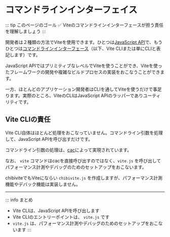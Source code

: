 # コマンドラインインターフェイス

::: tip このページのゴール
✅ Viteのコマンドラインインターフェースが担う責任を理解しましょう
:::

開発者は２種類の方法でViteを使用できます。ひとつは[JavaScript API](https://ja.vitejs.dev/guide/api-javascript.html)で、もうひとつは[コマンドラインインターフェース](https://ja.vitejs.dev/guide/cli.html)（以下、Vite CLIまたは単にCLIと表記します）です。

JavaScript APIではプリミティブなレベルでViteを使うことができ、Viteを使ったフレームワークの開発や複雑なビルドプロセスの実装をおこなうことができます。

一方、ほとんどのアプリケーション開発者はCLIを通してViteを使うだけで事足ります。実際のところ、ViteのCLIはJavaScript APIのラッパーでありユーティリティです。

## Vite CLIの責任

Vite CLI自体はほとんど処理をおこなっていません。コマンドライン引数を処理して、JavaScript APIを呼び出すだけです。

コマンドライン引数の処理は、[cac](https://github.com/cacjs/cac)によって実現されています。

なお、 `vite` コマンドはcacを直接呼び出すのではなく、`vite.js` を呼び出してパフォーマンス計測やデバッグのためのセットアップをおこないます。

chibiviteでもViteにならい `chibivite.js` を作成しますが、パフォーマンス計測機能やデバック機能は実装しません。

---

::: info まとめ

- Vite CLIは、JavaScript APIを呼び出します
- Vite CLIのエントリーポイントは、 `vite.js` です
- `vite.js` は、パフォーマンス計測やデバッグのためのセットアップをおこないます
  :::
